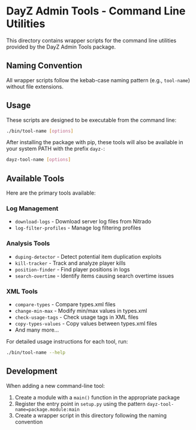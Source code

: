 # DayZ Admin Tools - Command Line Utilities

This directory contains wrapper scripts for the command line utilities provided by the DayZ Admin Tools package.

## Naming Convention

All wrapper scripts follow the kebab-case naming pattern (e.g., `tool-name`) without file extensions.

## Usage

These scripts are designed to be executable from the command line:

```bash
./bin/tool-name [options]
```

After installing the package with pip, these tools will also be available in your system PATH with
the prefix `dayz-`:

```bash
dayz-tool-name [options]
```

## Available Tools

Here are the primary tools available:

### Log Management
- `download-logs` - Download server log files from Nitrado
- `log-filter-profiles` - Manage log filtering profiles

### Analysis Tools
- `duping-detector` - Detect potential item duplication exploits
- `kill-tracker` - Track and analyze player kills
- `position-finder` - Find player positions in logs
- `search-overtime` - Identify items causing search overtime issues

### XML Tools
- `compare-types` - Compare types.xml files
- `change-min-max` - Modify min/max values in types.xml
- `check-usage-tags` - Check usage tags in XML files
- `copy-types-values` - Copy values between types.xml files
- And many more...

For detailed usage instructions for each tool, run:

```bash
./bin/tool-name --help
```

## Development

When adding a new command-line tool:

1. Create a module with a `main()` function in the appropriate package
2. Register the entry point in `setup.py` using the pattern `dayz-tool-name=package.module:main`
3. Create a wrapper script in this directory following the naming convention
